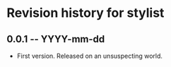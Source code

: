 # Revision history for stylist

## 0.0.1  -- YYYY-mm-dd

* First version. Released on an unsuspecting world.
